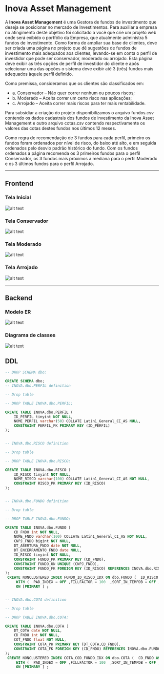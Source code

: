 # Inova Asset Management


A **Inova Asset Management** é uma Gestora de fundos de investimento que deseja se posicionar no
mercado de Investimentos. Para auxiliar a empresa no atingimento deste objetivo foi solicitado a você
que crie um projeto web onde será exibido o portfólio da Empresa, que atualmente administra 5 fundos
de investimento. Como forma de ampliar sua base de clientes, deve ser criada uma página no projeto
que dê sugestões de fundos de investimento mais adequados aos clientes, levando-se em conta o perfil
de investidor que pode ser conservador, moderado ou arrojado. Esta página deve exibir as três opções
de perfil de investidor do cliente e após selecionar uma das opções o sistema deve exibir até 3 (três)
fundos mais adequados àquele perfil definido.

Como premissa, consideramos que os clientes são classificados em:
- a. Conservador – Não quer correr nenhum ou poucos riscos;
- b. Moderado – Aceita correr um certo risco nas aplicações;
- c. Arrojado – Aceita correr mais riscos para ter mais rentabilidade.

Para subsidiar a criação do projeto disponibilizamos o arquivo fundos.csv contendo os dados cadastrais
dos fundos de investimento da Inova Asset Management e outro arquivo cotas.csv contendo
respectivamente os valores das cotas destes fundos nos últimos 12 meses.

Como regra de recomendação de 3 fundos para cada perfil, primeiro os fundos foram ordenados por nível de risco, do baixo até alto, e em seguida ordenados pelo desvio padrão histórico do fundo. Com os fundos ordenados a página recomenda os 3 primeiros fundos para o perfil Conservador, os 3 fundos mais próximos a mediana para o perfil Moderado e os 3 últimos fundos para o perfil Arrojado.

---
## Frontend 

### Tela Inicial

![alt text](https://github.com/renatoreggiani/inova-asset/blob/main/imagens/tela-inicial.PNG)


### Tela Conservador

![alt text](https://github.com/renatoreggiani/inova-asset/blob/main/imagens/tela-conservador.PNG)

### Tela Moderado

![alt text](https://github.com/renatoreggiani/inova-asset/blob/main/imagens/tela-moderado.PNG)

### Tela Arrojado

![alt text](https://github.com/renatoreggiani/inova-asset/blob/main/imagens/tela-arrojado.PNG)


---
## Backend

### Modelo ER

![alt text](https://github.com/renatoreggiani/inova-asset/blob/main/imagens/MER.png)

### Diagrama de classes

![alt text](https://github.com/renatoreggiani/inova-asset/blob/main/imagens/diagrama_classes.png)



## DDL

```sql
-- DROP SCHEMA dbo;

CREATE SCHEMA dbo;
-- INOVA.dbo.PERFIL definition

-- Drop table

-- DROP TABLE INOVA.dbo.PERFIL;

CREATE TABLE INOVA.dbo.PERFIL (
	ID_PERFIL tinyint NOT NULL,
	NOME_PERFIL varchar(50) COLLATE Latin1_General_CI_AS NULL,
	CONSTRAINT PERFIL_PK PRIMARY KEY (ID_PERFIL)
);


-- INOVA.dbo.RISCO definition

-- Drop table

-- DROP TABLE INOVA.dbo.RISCO;

CREATE TABLE INOVA.dbo.RISCO (
	ID_RISCO tinyint NOT NULL,
	NOME_RISCO varchar(100) COLLATE Latin1_General_CI_AS NOT NULL,
	CONSTRAINT RISCO_PK PRIMARY KEY (ID_RISCO)
);


-- INOVA.dbo.FUNDO definition

-- Drop table

-- DROP TABLE INOVA.dbo.FUNDO;

CREATE TABLE INOVA.dbo.FUNDO (
	CD_FNDO int NOT NULL,
	NOME_FNDO varchar(100) COLLATE Latin1_General_CI_AS NOT NULL,
	CNPJ_FNDO bigint NOT NULL,
	DT_ABERTURA_FNDO date NOT NULL,
	DT_ENCERRAMENTO_FNDO date NULL,
	ID_RISCO tinyint NOT NULL,
	CONSTRAINT FUNDO_PK PRIMARY KEY (CD_FNDO),
	CONSTRAINT FUNDO_UN UNIQUE (CNPJ_FNDO),
	CONSTRAINT FUNDO_FK FOREIGN KEY (ID_RISCO) REFERENCES INOVA.dbo.RISCO(ID_RISCO)
);
 CREATE NONCLUSTERED INDEX FUNDO_ID_RISCO_IDX ON dbo.FUNDO (  ID_RISCO ASC  )  
	 WITH (  PAD_INDEX = OFF ,FILLFACTOR = 100  ,SORT_IN_TEMPDB = OFF , IGNORE_DUP_KEY = OFF , STATISTICS_NORECOMPUTE = OFF , ONLINE = OFF , ALLOW_ROW_LOCKS = ON , ALLOW_PAGE_LOCKS = ON  )
	 ON [PRIMARY ] ;


-- INOVA.dbo.COTA definition

-- Drop table

-- DROP TABLE INOVA.dbo.COTA;

CREATE TABLE INOVA.dbo.COTA (
	DT_COTA date NOT NULL,
	CD_FNDO int NOT NULL,
	COT_FNDO float NOT NULL,
	CONSTRAINT COTA_PK PRIMARY KEY (DT_COTA,CD_FNDO),
	CONSTRAINT COTA_FK FOREIGN KEY (CD_FNDO) REFERENCES INOVA.dbo.FUNDO(CD_FNDO)
);
 CREATE NONCLUSTERED INDEX COTA_COD_FUNDO_IDX ON dbo.COTA (  CD_FNDO ASC  )  
	 WITH (  PAD_INDEX = OFF ,FILLFACTOR = 100  ,SORT_IN_TEMPDB = OFF , IGNORE_DUP_KEY = OFF , STATISTICS_NORECOMPUTE = OFF , ONLINE = OFF , ALLOW_ROW_LOCKS = ON , ALLOW_PAGE_LOCKS = ON  )
	 ON [PRIMARY ] ;
```
